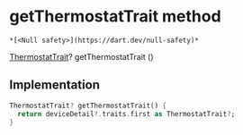 


# getThermostatTrait method




    *[<Null safety>](https://dart.dev/null-safety)*




[ThermostatTrait](https://yonomi.co/yonomi-sdk/ThermostatTrait-class.html)? getThermostatTrait
()








## Implementation

```dart
ThermostatTrait? getThermostatTrait() {
  return deviceDetail?.traits.first as ThermostatTrait?;
}
```







